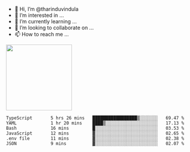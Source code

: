 - 👋 Hi, I’m @tharinduvindula
- 👀 I’m interested in ...
- 🌱 I’m currently learning ...
- 💞️ I’m looking to collaborate on ...
- 📫 How to reach me ...

<!---
tharinduvindula/tharinduvindula is a ✨ special ✨ repository because its `README.md` (this file) appears on your GitHub profile.
You can click the Preview link to take a look at your changes.
--->

<img height="180em" src="https://github-readme-stats.vercel.app/api?username=tharinduvindula&show_icons=true&hide_border=false&&count_private=true&include_all_commits=true" />


<!--START_SECTION:waka-->

```text
TypeScript       5 hrs 26 mins   █████████████████▒░░░░░░░   69.47 %
YAML             1 hr 20 mins    ████▒░░░░░░░░░░░░░░░░░░░░   17.13 %
Bash             16 mins         █░░░░░░░░░░░░░░░░░░░░░░░░   03.53 %
JavaScript       12 mins         ▓░░░░░░░░░░░░░░░░░░░░░░░░   02.65 %
.env file        11 mins         ▓░░░░░░░░░░░░░░░░░░░░░░░░   02.38 %
JSON             9 mins          ▓░░░░░░░░░░░░░░░░░░░░░░░░   02.07 %
```

<!--END_SECTION:waka-->
